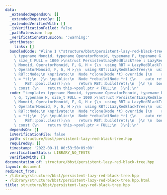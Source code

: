 ```yaml
---
data:
  _extendedDependsOn: []
  _extendedRequiredBy: []
  _extendedVerifiedWith: []
  _isVerificationFailed: false
  _pathExtension: hpp
  _verificationStatusIcon: ':warning:'
  attributes:
    links: []
  bundledCode: "#line 1 \"structure/bbst/persistent-lazy-red-black-tree.hpp\"\ntemplate<\
    \ typename Monoid, typename OperatorMonoid, typename F, typename G, typename H,\
    \ size_t FULL = 1000 >\nstruct PersistentLazyRedBlackTree : LazyRedBlackTree<\
    \ Monoid, OperatorMonoid, F, G, H > {\n  using RBT = LazyRedBlackTree< Monoid,\
    \ OperatorMonoid, F, G, H >;\n  using RBT::LazyRedBlackTree;\n  using Node = typename\
    \ RBT::Node;\n \nprivate:\n  Node *clone(Node *t) override {\n    return &(*RBT::pool.alloc()\
    \ = *t);\n  }\n \npublic:\n  Node *rebuild(Node *r) {\n    auto ret = RBT::dump(r);\n\
    \    RBT::pool.clear();\n    return RBT::build(ret);\n  }\n \n  bool almost_full()\
    \ const {\n    return this->pool.ptr < FULL;\n  }\n};\n"
  code: "template< typename Monoid, typename OperatorMonoid, typename F, typename\
    \ G, typename H, size_t FULL = 1000 >\nstruct PersistentLazyRedBlackTree : LazyRedBlackTree<\
    \ Monoid, OperatorMonoid, F, G, H > {\n  using RBT = LazyRedBlackTree< Monoid,\
    \ OperatorMonoid, F, G, H >;\n  using RBT::LazyRedBlackTree;\n  using Node = typename\
    \ RBT::Node;\n \nprivate:\n  Node *clone(Node *t) override {\n    return &(*RBT::pool.alloc()\
    \ = *t);\n  }\n \npublic:\n  Node *rebuild(Node *r) {\n    auto ret = RBT::dump(r);\n\
    \    RBT::pool.clear();\n    return RBT::build(ret);\n  }\n \n  bool almost_full()\
    \ const {\n    return this->pool.ptr < FULL;\n  }\n};\n"
  dependsOn: []
  isVerificationFile: false
  path: structure/bbst/persistent-lazy-red-black-tree.hpp
  requiredBy: []
  timestamp: '2022-09-11 00:53:50+09:00'
  verificationStatus: LIBRARY_NO_TESTS
  verifiedWith: []
documentation_of: structure/bbst/persistent-lazy-red-black-tree.hpp
layout: document
redirect_from:
- /library/structure/bbst/persistent-lazy-red-black-tree.hpp
- /library/structure/bbst/persistent-lazy-red-black-tree.hpp.html
title: structure/bbst/persistent-lazy-red-black-tree.hpp
---
```

